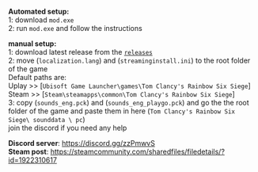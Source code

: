 
**Automated setup:**  
1:  download `mod.exe`  
2: run `mod.exe` and follow the instructions  

**manual setup:**  
1: download latest release from the [`releases`](https://github.com/homamgamer/r6s-French/releases)  
2: move (`localization.lang`) and (`streaminginstall.ini`) to the root folder of the game   
Default paths are:  
Uplay >> [`Ubisoft Game Launcher\games\Tom Clancy's Rainbow Six Siege`]  
Steam >> [`Steam\steamapps\common\Tom Clancy's Rainbow Six Siege`]  
3: copy (`sounds_eng.pck`) and (`sounds_eng_playgo.pck`) and go the the root folder of the game and paste them in here (`Tom Clancy's Rainbow Six Siege\ sounddata \ pc`)  
join the discord if you need any help  

**Discord server**: https://discord.gg/zzPmwvS  
**Steam post**: https://steamcommunity.com/sharedfiles/filedetails/?id=1922310617  
